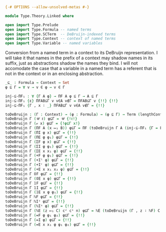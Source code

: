 
```agda
{-# OPTIONS --allow-unsolved-metas #-}
```

```agda
module Type.Theory.Linked where
```

```agda
open import Type.Prelude
open import Type.Formula -- named terms
open import Type.SCTerm  -- DeBruijn-indexed terms
open import Type.Context -- context of named terms
open import Type.Variable -- named variables
```

Conversion from a named term in a context to its DeBruijn representation. I will take it that names in the prefix of a context may shadow names in its suffix, just as abstractions shadow the names they bind. I will not accomodate the case that a variable in a named term has a referent that is not in the context or in an enclosing abstraction.

```agda
_⊆_ : Formula → Context → Set
φ ⊆ Γ = ∀ v → v ∈ φ → v ∈ Γ

inj-⊆-ΠF₁ : ∀ {Γ A φ} → ΠF A φ ⊆ Γ → A ⊆ Γ
inj-⊆-ΠF₁ {ε} ΠFAB⊆Γ v v∈A v∉Γ = ΠFAB⊆Γ v {!!} {!!}
inj-⊆-ΠF₁ {Γ , x ∶ _} ΠFAB⊆Γ v v∈A v∉Γ = {!!}

toDeBruijn : (Γ : Context) → (φ : Formula) → (φ ⊆ Γ) → Term (lengthContext Γ)
toDeBruijn Γ (𝒰 ℓ) φ⊆Γ = 𝒰 {!ℓ!}
toDeBruijn Γ (𝓋 x) φ⊆Γ = {!φ⊆Γ x!}
toDeBruijn Γ (ΠF A (x ↦₁ B)) φ⊆Γ = ΠF (toDeBruijn Γ A (inj-⊆-ΠF₁ {Γ = Γ} {A = A} {φ = x ↦₁ B} φ⊆Γ)) (toDeBruijn (Γ , {!!} ∶ A) B {!!})
toDeBruijn Γ (ΠI φ x) φ⊆Γ = {!!}
toDeBruijn Γ (ΠE φ φ₁) φ⊆Γ = {!!}
toDeBruijn Γ (ΣF φ x) φ⊆Γ = {!!}
toDeBruijn Γ (ΣI φ φ₁) φ⊆Γ = {!!}
toDeBruijn Γ (ΣE x x₁ φ) φ⊆Γ = {!!}
toDeBruijn Γ (+F φ φ₁) φ⊆Γ = {!!}
toDeBruijn Γ (+Iˡ φ) φ⊆Γ = {!!}
toDeBruijn Γ (+Iʳ φ) φ⊆Γ = {!!}
toDeBruijn Γ (+E x x₁ x₂ φ) φ⊆Γ = {!!}
toDeBruijn Γ 𝟘F φ⊆Γ = {!!}
toDeBruijn Γ (𝟘E x φ) φ⊆Γ = {!!}
toDeBruijn Γ 𝟙F φ⊆Γ = {!!}
toDeBruijn Γ 𝟙I φ⊆Γ = {!!}
toDeBruijn Γ (𝟙E x φ φ₁) φ⊆Γ = {!!}
toDeBruijn Γ ℕF φ⊆Γ = {!!}
toDeBruijn Γ ℕIᶻ φ⊆Γ = {!!}
toDeBruijn Γ (ℕIˢ φ) φ⊆Γ = {!!}
toDeBruijn Γ (ℕE (z ↦₁ C) cᶻ cˢ n) φ⊆Γ = ℕE (toDeBruijn (Γ , z ∶ ℕF) C {!!}) {!!} {!!} {!!}
toDeBruijn Γ (=F φ φ₁ φ₂) φ⊆Γ = {!!}
toDeBruijn Γ (=I φ) φ⊆Γ = {!!}
toDeBruijn Γ (=E x x₁ φ φ₁ φ₂) φ⊆Γ = {!!}
```

